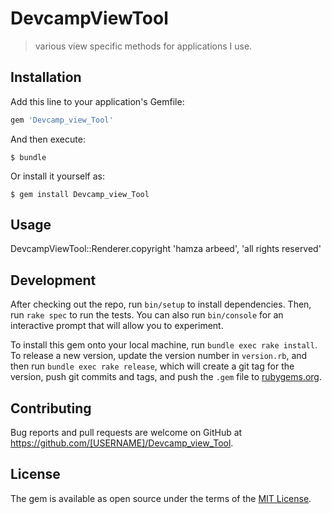 # DevcampViewTool

> various view specific methods for applications I use.

## Installation

Add this line to your application's Gemfile:

```ruby
gem 'Devcamp_view_Tool'
```

And then execute:

    $ bundle

Or install it yourself as:

    $ gem install Devcamp_view_Tool

## Usage

DevcampViewTool::Renderer.copyright 'hamza arbeed', 'all rights reserved'
## Development

After checking out the repo, run `bin/setup` to install dependencies. Then, run `rake spec` to run the tests. You can also run `bin/console` for an interactive prompt that will allow you to experiment.

To install this gem onto your local machine, run `bundle exec rake install`. To release a new version, update the version number in `version.rb`, and then run `bundle exec rake release`, which will create a git tag for the version, push git commits and tags, and push the `.gem` file to [rubygems.org](https://rubygems.org).

## Contributing

Bug reports and pull requests are welcome on GitHub at https://github.com/[USERNAME]/Devcamp_view_Tool.


## License

The gem is available as open source under the terms of the [MIT License](http://opensource.org/licenses/MIT).

